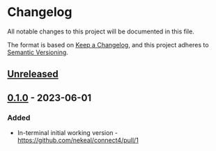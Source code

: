 # Changelog
All notable changes to this project will be documented in this file.

The format is based on [Keep a Changelog](https://keepachangelog.com/en/1.0.0/), and this project adheres to [Semantic Versioning](https://semver.org/spec/v2.0.0.html).

## [Unreleased]

## [0.1.0] - 2023-06-01
### Added
- In-terminal initial working version - https://github.com/nekeal/connect4/pull/1

[Unreleased]: https://github.com/nekeal/connect4/compare/0.1.0...master
[0.1.0]: https://github.com/nekeal/connect4/tree/0.1.0

